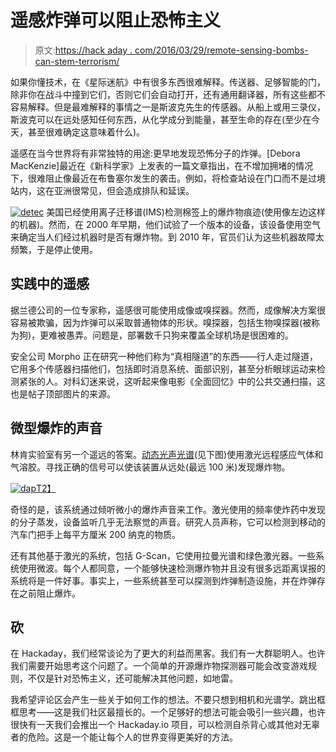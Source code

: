 # 遥感炸弹可以阻止恐怖主义

> 原文:[https://hack aday . com/2016/03/29/remote-sensing-bombs-can-stem-terrorism/](https://hackaday.com/2016/03/29/remote-sensing-bombs-could-stem-terrorism/)

如果你懂技术，在《星际迷航》中有很多东西很难解释。传送器、足够智能的门，除非你在战斗中撞到它们，否则它们会自动打开，还有通用翻译器，所有这些都不容易解释。但是最难解释的事情之一是斯波克先生的传感器。从船上或用三录仪，斯波克可以在远处感知任何东西，从化学成分到能量，甚至生命的存在(至少在今天，甚至很难确定这意味着什么)。

遥感在当今世界将有非常独特的用途:更早地发现恐怖分子的炸弹。[Debora MacKenzie]最近在《新科学家》上发表的一篇文章指出，在不增加拥堵的情况下，很难阻止像最近在布鲁塞尔发生的袭击。例如，将检查站设在门口而不是过境站内，这在亚洲很常见，但会造成排队和延误。

[![detec](../Images/752237960e0f3737f587e1c050b8cbb4.png)](https://hackaday.com/wp-content/uploads/2016/03/detec.png) 美国已经使用离子迁移谱(IMS)检测棉签上的爆炸物痕迹(使用像左边这样的机器)。然而，在 2000 年早期，他们试验了一个版本的设备，该设备使用空气来确定当人们经过机器时是否有爆炸物。到 2010 年，官员们认为这些机器故障太频繁，于是停止使用。

## 实践中的遥感

据兰德公司的一位专家称，遥感很可能使用成像或嗅探器。然而，成像解决方案很容易被欺骗，因为炸弹可以采取普通物体的形状。嗅探器，包括生物嗅探器(被称为狗)，更难被愚弄。问题是，部署数千只狗来覆盖全球机场是很困难的。

安全公司 Morpho 正在研究一种他们称为“真相隧道”的东西——行人走过隧道，它用多个传感器扫描他们，包括即时消息系统、面部识别，甚至分析眼球运动来检测紧张的人。对科幻迷来说，这听起来像电影《全面回忆》中的公共交通扫描，这也是帖子顶部图片的来源。

## 微型爆炸的声音

林肯实验室有另一个遥远的答案。[动态光声光谱](https://www.ll.mit.edu/news/dynamic-photoacoustic-spectroscopy.html)(见下图)使用激光远程感应气体和气溶胶。寻找正确的信号可以使该装置从远处(最远 100 米)发现爆炸物。

[![dap](../Images/bc256314744a4d353848f11a22953917.png)T2】](https://hackaday.com/wp-content/uploads/2016/03/dap.png)

奇怪的是，该系统通过倾听微小的爆炸声音来工作。激光使用的频率使炸药中发现的分子蒸发，设备监听几乎无法察觉的声音。研究人员声称，它可以检测到移动的汽车门把手上每平方厘米 200 纳克的物质。

还有其他基于激光的系统，包括 G-Scan，它使用拉曼光谱和绿色激光器。一些系统使用微波。每个人都同意，一个能够快速检测爆炸物并且没有很多远距离误报的系统将是一件好事。事实上，一些系统甚至可以探测到炸弹制造设施，并在炸弹存在之前阻止爆炸。

## 砍

在 Hackaday，我们经常谈论为了更大的利益而黑客。我们有一大群聪明人。也许我们需要开始思考这个问题了。一个简单的开源爆炸物探测器可能会改变游戏规则，不仅是针对恐怖主义，还可能解决其他问题，如地雷。

我希望评论区会产生一些关于如何工作的想法。不要只想到相机和光谱学。跳出框框思考——这是我们社区最擅长的。一个足够好的想法可能会吸引一些兴趣，也许很快有一天我们会推出一个 Hackaday.io 项目，可以检测自杀背心或其他对无辜者的危险。这是一个能让每个人的世界变得更美好的方法。